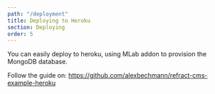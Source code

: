 ```yaml
---
path: "/deployment"
title: Deploying to Heroku
section: Deploying
order: 5
---
```


You can easily deploy to heroku, using MLab addon to provision the MongoDB database.

Follow the guide on: https://github.com/alexbechmann/refract-cms-example-heroku
